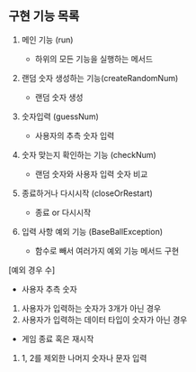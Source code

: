 ## 구현 기능 목록

1. 메인 기능  (run)
   - 하위의 모든 기능을 실행하는 메서드 
   

2. 랜덤 숫자 생성하는 기능(createRandomNum)
   - 랜덤 숫자 생성
   

3. 숫자입력 (guessNum)
   - 사용자의 추측 숫자 입력
   

4. 숫자 맞는지 확인하는 기능 (checkNum)
   - 랜덤 숫자와 사용자 입력 숫자 비교  


5. 종료하거나 다시시작 (closeOrRestart)
   - 종료 or 다시시작
   

6. 입력 사항 예외 기능 (BaseBallException) 
   - 함수로 빼서 여러가지 예외 기능 메서드 구현 

[예외 경우 수]
- 사용자 추측 숫자
1. 사용자가 입력하는 숫자가 3개가 아닌 경우
2. 사용자가 입력하는 데이터 타입이 숫자가 아닌 경우

- 게임 종료 혹은 재시작
1. 1, 2를 제외한 나머지 숫자나 문자 입력


    